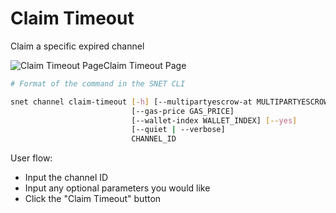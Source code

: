 # Claim Timeout

Claim a specific expired channel

![Claim Timeout Page](/assets/images/products/AIMarketplace/TUI/Screenshot2024-08-17at6.35.52PM.png)Claim Timeout Page

```bash
# Format of the command in the SNET CLI

snet channel claim-timeout [-h] [--multipartyescrow-at MULTIPARTYESCROW_AT]
                           [--gas-price GAS_PRICE]
                           [--wallet-index WALLET_INDEX] [--yes]
                           [--quiet | --verbose]
                           CHANNEL_ID
```

User flow:

* Input the channel ID
* Input any optional parameters you would like
* Click the "Claim Timeout" button
